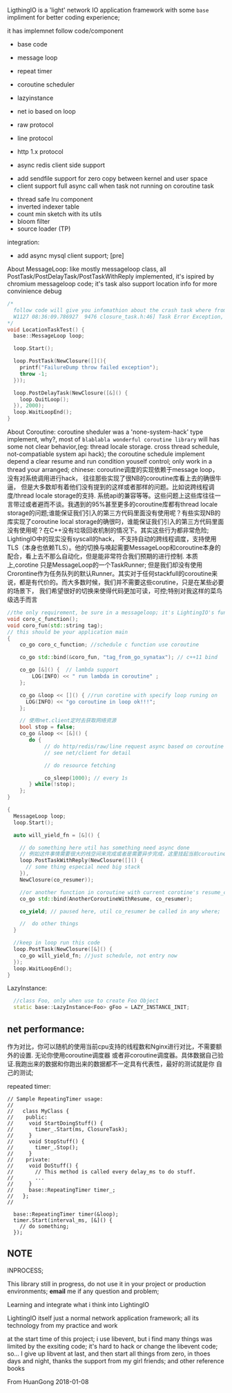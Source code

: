 
LigthingIO is a 'light' network IO application framework with some `base` impliment for better coding experience;

it has implemnet follow code/component

- base code
- message loop
- repeat timer
- coroutine scheduler
- lazyinstance

- net io based on loop

- raw protocol
- line protocol
- http 1.x protocol
- async redis client side support

+ add sendfile support for zero copy between kernel and user space
+ client support full async call when task not running on coroutine task

- thread safe lru component
- inverted indexer table
- count min sketch with its utils
- bloom filter
- source loader (TP)

integration:
- add async mysql client support; [pre]

About MessageLoop:
  like mostly messageloop class, all PostTask/PostDelayTask/PostTaskWithReply implemented, it's ispired by chromium messageloop code; it's task also support location info for more convinience debug

```c++
/*
  follow code will give you infomathion about the crash task where from
  W1127 08:36:09.786927  9476 closure_task.h:46] Task Error Exception, From:LocationTaskTest@/path_to_project/base/message_loop/test/run_loop_test.cc:24
*/
void LocationTaskTest() {
  base::MessageLoop loop;

  loop.Start();

  loop.PostTask(NewClosure([](){
    printf("FailureDump throw failed exception");
    throw -1;
  }));

  loop.PostDelayTask(NewClosure([&]() {
    loop.QuitLoop();
  }), 2000);
  loop.WaitLoopEnd();
}
```


About Coroutine:
coroutine sheduler was a 'none-system-hack' type implement, why?, most of `blablabla wonderful coroutine library` will has some not clear behavior,(eg: thread locale storage. cross thread schedule, not-compatiable system api hack); the coroutine schedule implement depend a clear resume and run condition youself control; only work in a thread your arranged;
chinese:
coroutine调度的实现依赖于message loop， 没有对系统调用进行hack， 往往那些实现了很NB的coroutine库看上去的确很牛逼， 但是大多数却有着他们没有提到的这样或者那样的问题。比如说跨线程调度/thread locale storage的支持. 系统api的兼容等等。这些问题上这些库往往一言带过或者避而不谈。我遇到的95%甚至更多的coroutine库都有thread locale storage的问题;谁能保证我们引入的第三方代码里面没有使用呢？有些实现NB的库实现了coroutine local storage的确很叼，谁能保证我们引入的第三方代码里面没有使用呢？在C++没有垃圾回收机制的情况下。其实这些行为都非常危险; LightingIO中的现实没有syscall的hack， 不支持自动的跨线程调度，支持使用TLS（本身也依赖TLS）。他的切换与唤起需要MessageLoop和coroutine本身的配合，看上去不那么自动化，但是能非常符合我们预期的进行控制. 本质上,corotine 只是MessageLoop的一个TaskRunner; 但是我们却没有使用Crorontine作为任务队列的默认Runner。其实对于任何stackfull的coroutine来说，都是有代价的。而大多数时候，我们并不需要这些corutine，只是在某些必要的场景下， 我们希望很好的切换来使得代码更加可读，可控;特别对我这样的菜鸟级选手而言
```c++
//the only requirement, be sure in a messageloop; it's LightingIO's fundamentals
void coro_c_function();
void coro_fun(std::string tag);
// this should be your application main
{
    co_go coro_c_function; //schedule c function use coroutine

    co_go std::bind(&coro_fun, "tag_from_go_synatax"); // c++11 bind

    co_go [&]() {  // lambda support
        LOG(INFO) << " run lambda in coroutine" ;
    };

    co_go &loop << []() { //run corotine with specify loop runing on
      LOG(INFO) << "go coroutine in loop ok!!!";
    };

    // 使用net.client定时去获取网络资源
    bool stop = false;
    co_go &loop << [&]() {
       do {
            // do http/redis/raw/line request async based on coroutine
            // see net/client for detail

            // do resource fetching

            co_sleep(1000); // every 1s
       } while(!stop);
    };
}

{
  MessageLoop loop;
  loop.Start();

  auto will_yield_fn = [&]() {

    // do something here util has something need async done
    // 例如这件事情需要很大的栈空间来完成或者是需要异步完成，这里挂起当前coroutine，并在这里就指定好resume的逻辑
    loop.PostTaskWithReply(NewClosure([]() {
      // some thing especial need big stack
    }),
    NewClosure(co_resumer));

    //or another function in coroutine with current corotine's resume_closure
    co_go std::bind(AnotherCoroutineWithResume, co_resumer);

    co_yield; // paused here, util co_resumer be called in any where;

    //  do other things
  }

  //keep in loop run this code
  loop.PostTask(NewClosure([&]() {
    co_go will_yield_fn; //just schedule, not entry now
  });
  loop.WaitLoopEnd();
}
```

LazyInstance:
```c++
  //class Foo, only when use to create Foo Object
  static base::LazyInstance<Foo> gFoo = LAZY_INSTANCE_INIT;
```

net performance:
---
作为对比，你可以随机的使用当前cpu支持的线程数和Nginx进行对比，不需要额外的设置. 无论你使用coroutine调度器
或者非coroutine调度器。具体数据自己验证.我跑出来的数据和你跑出来的数据都不一定具有代表性，最好的测试就是你
自己的测试;

repeated timer:
```
// Sample RepeatingTimer usage:
//
//   class MyClass {
//    public:
//     void StartDoingStuff() {
//       timer_.Start(ms, ClosureTask);
//     }
//     void StopStuff() {
//       timer_.Stop();
//     }
//    private:
//     void DoStuff() {
//       // This method is called every delay_ms to do stuff.
//       ...
//     }
//     base::RepeatingTimer timer_;
//   };
//

  base::RepeatingTimer timer(&loop);
  timer.Start(interval_ms, [&]() {
    // do something;
  });

```

NOTE
---
  INPROCESS;

  This library still in progress, do not use it in your project or production environments;
  **email** me if any question and problem;

Learning and integrate what i think into LightingIO

LightingIO itself just a normal network application framework; all its technology from my practice and work

at the start time of this project; i use libevent, but i find many things was limited by the exsiting code; it's hard to hack or change
the libevent code; so... I give up libvent at last, and then start all things from zero, in thoes days and night, thanks the support from
my girl friends; and other reference books


From HuanGong 2018-01-08
